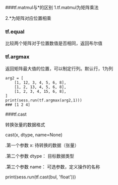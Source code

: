 
###tf.matmul与*的区别
1.tf.matmul为矩阵乘法

2.*为矩阵对应位置相乘

### tf.equal
比较两个矩阵对于位置数值是否相同，返回布尔值

### tf.argmax
返回矩阵最大值的位置，可以制定行列。默认行，1为列
```
arg2 = [
    [1, 12, 3, 4, 5, 6, 8],
    [1, 2, 13, 4, 5, 6, 8],
    [1, 2, 3, 4, 15, 6, 8],
]
print(sess.run(tf.argmax(arg2,1)))
### [1 2 4]
```

###tf.cast 

转换张量的数据格式

cast(x, dtype, name=None)

.第一个参数 x:   待转换的数据（张量）

.第二个参数 dtype： 目标数据类型

.第三个参数 name： 可选参数，定义操作的名称

print(sess.run(tf.cast(bul, 'float')))
